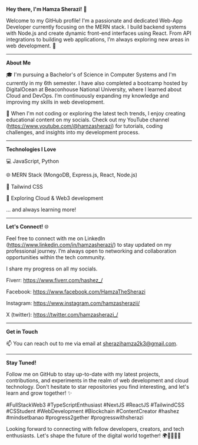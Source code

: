 **Hey there, I'm Hamza Sherazi!** 👋

Welcome to my GitHub profile! I'm a passionate and dedicated Web-App Developer currently focusing on the MERN stack. I build backend systems with Node.js and create dynamic front-end interfaces using React. From API integrations to building web applications, I’m always exploring new areas in web development. 🚀

-----------------------------------------------------------------------------------------------------------------

**About Me**

🎓 I'm pursuing a Bachelor's of Science in Computer Systems and I'm currently in my 6th semester. I have also completed a bootcamp hosted by DigitalOcean at Beaconhouse National University, where I learned about Cloud and DevOps. I’m continuously expanding my knowledge and improving my skills in web development.

🎥 When I'm not coding or exploring the latest tech trends, I enjoy creating educational content on my socials. Check out my YouTube channel (https://www.youtube.com/@hamzasherazi) for tutorials, coding challenges, and insights into my development process.

-----------------------------------------------------------------------------------------------------------------

**Technologies I Love**

💻 JavaScript, Python

🌐 MERN Stack (MongoDB, Express.js, React, Node.js)

🎨 Tailwind CSS

🚀 Exploring Cloud & Web3 development

... and always learning more!

-----------------------------------------------------------------------------------------------------------------

**Let's Connect!** 🌐

Feel free to connect with me on LinkedIn (https://www.linkedin.com/in/hamzasherazi/) to stay updated on my professional journey. I’m always open to networking and collaboration opportunities within the tech community.

I share my progress on all my socials.

Fiverr: https://www.fiverr.com/hashez_/

Facebook: https://www.facebook.com/HamzaTheSherazi

Instagram: https://www.instagram.com/hamzasherazii/

X (twitter): https://twitter.com/hamzasherazi_/

-----------------------------------------------------------------------------------------------------------------

**Get in Touch**

📫 You can reach out to me via email at sherazihamza2k3@gmail.com.

-----------------------------------------------------------------------------------------------------------------

**Stay Tuned!**

Follow me on GitHub to stay up-to-date with my latest projects, contributions, and experiments in the realm of web development and cloud technology. Don't hesitate to star repositories you find interesting, and let's learn and grow together! ✨

#FullStackWeb3 #TypeScriptEnthusiast #NextJS #ReactJS #TailwindCSS #CSStudent #WebDevelopment #Blockchain #ContentCreator #hashez #mindsetbanao #progress2gether #progresswithsherazi

Looking forward to connecting with fellow developers, creators, and tech enthusiasts. Let's shape the future of the digital world together! 🌍👩‍💻👩‍💻
